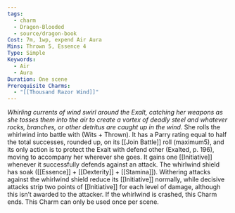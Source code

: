 ```yaml
---
tags:
  - charm
  - Dragon-Blooded
  - source/dragon-book
Cost: 7m, 1wp, expend Air Aura
Mins: Thrown 5, Essence 4
Type: Simple
Keywords:
  - Air
  - Aura
Duration: One scene
Prerequisite Charms:
  - "[[Thousand Razor Wind]]"
---
```

*Whirling currents of wind swirl around the Exalt, catching her weapons as she tosses them into the air to create a vortex of deadly steel and whatever rocks, branches, or other detritus are caught up in the wind.* 
She rolls the whirlwind into battle with (Wits + Thrown). It has a Parry rating equal to half the total successes, rounded up, on its [[Join Battle]]  roll (maximum5), and its only action is to protect the Exalt with defend other (Exalted, p. 196), moving to accompany her wherever she goes. 
It gains one [[Initiative]] whenever it successfully defends against an attack. The whirlwind shield has soak ([[Essence]] + [[Dexterity]] + [[Stamina]]). Withering attacks against the whirlwind shield reduce its [[Initiative]] normally, while decisive attacks strip two points of [[Initiative]] for each level of damage, although this isn’t awarded to the attacker. If the whirlwind is crashed, this Charm ends. 
This Charm can only be used once per scene.